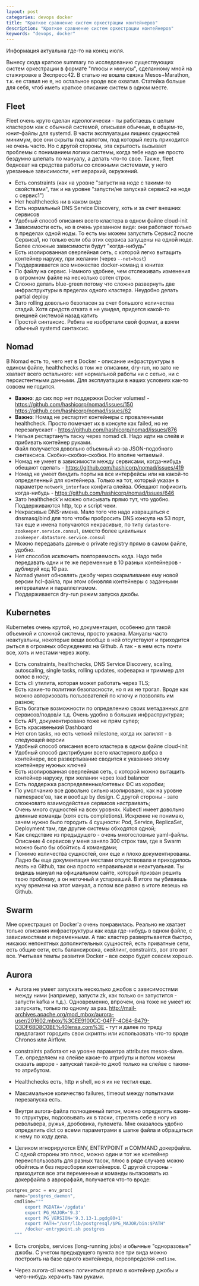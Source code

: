 ```yaml
---
layout: post
categories: devops docker
title: "Краткое сравнение систем оркестрации контейнеров"
description: "Краткое сравнение систем оркестрации контейнеров"
keywords: "devops, docker"
---
```

Информация актуальна где-то на конец июля.

Вынесу сюда краткое summary по исследованию существующих систем оркестрации в формате "плюсы и минусы", сделанному мной на стажировке в Экспресс42. В статью не вошла связка Mesos+Marathon, т.к. ее ставил не я, но остальное вроде все охватил. Статейка больше для себя, чтоб иметь краткое описание систем в одном месте.


## Fleet

Fleet очень круто сделан идеологически - ты работаешь с целым кластером как с обычной системой, описывая обычные, в общем-то, юнит-файлы для systemd. В части эксплуатации лишних сущностей минимум, все они скрыты под капотом, под который лезть приходится не очень часто. Но с другой стороны, эта скрытость вызывает проблемы с пониманием логики системы, когда тебе надо не просто бездумно шлепать по мануалу, а делать что-то свое. Также, fleet бедноват на средства работы со сложными системами, у него урезанные зависимости, нет иерархий, окружений. 

* <i class="fa fa-thumbs-up"></i> Есть constraints (как на уровне "запусти на ноде с такими-то свойствами", так и на уровне "запусти/не запускай сервис2 на ноде с сервис1")
* <i class="fa fa-thumbs-down"></i> Нет healthchecks ни в каком виде
* <i class="fa fa-thumbs-up"></i> Есть нормальный DNS Service Discovery, хоть и за счет внешних сервисов
* <i class="fa fa-thumbs-up"></i> Удобный способ описания всего кластера в одном файле cloud-init
* <i class="fa fa-thumbs-down"></i> Зависимости есть, но в очень урезанном виде: они работают только в пределах одной ноды. То есть мы можем запустить Сервис2 после Сервиса1, но только если оба этих сервиса запущены на одной ноде. Более сложные зависимости будут "когда-нибудь"
* <i class="fa fa-thumbs-up"></i> Есть изолированная оверлейная сеть, с которой легко вытащить контейнер наружу, при желании (через `--net=host`)
* <i class="fa fa-thumbs-up"></i> Поддерживается все множество docker-команд в юнитах
* <i class="fa fa-thumbs-up"></i> По файлу на сервис. Намного удобнее, чем отслеживать изменения в огромном файле на несколько сотен строк.
* <i class="fa fa-thumbs-down"></i> Сложно делать blue-green потому что сложно развернуть две инфраструктуры в пределах одного кластера. Неудобно делать partial deploy
* <i class="fa fa-thumbs-up"></i> Зато rolling довольно безопасен за счет большого количества стадий. Хотя средств отката я не увидел, придется какой-то внешней системой назад катить
* <i class="fa fa-thumbs-up"></i> Простой синтаксис. Ребята не изобретали свой формат, а взяли обычный systemd синтаксис.

## Nomad

В Nomad есть то, чего нет в Docker - описание инфраструктуры в едином файле, healthchecks в том же описании, dry-run, но зато не хватает всего остального: нет нормальной работы ни с сетью, ни с персистентными данными. Для эксплуатации в наших условиях как-то совсем не годится.

* <i class="fa fa-thumbs-down"></i> **Важно**: до сих пор нет поддержки Docker volumes! - <https://github.com/hashicorp/nomad/issues/150> <https://github.com/hashicorp/nomad/issues/62>
* <i class="fa fa-thumbs-down"></i> **Важно**: Номад не рестартит контейнеры с проваленными healthcheck. Просто помечает их в консуле как failed, но не перезапускает - <https://github.com/hashicorp/nomad/issues/876>
* <i class="fa fa-thumbs-down"></i> Нельзя рестартануть таску через nomad cli. Надо идти на слейв и прибивать контейнер руками.
* Файл получается довольно объемный из-за JSON-подобного синтаксиса. Скобки-скобки-скобки. Но вполне читаемый.
* <i class="fa fa-thumbs-down"></i> Номад не умеет в зависимости между сервисами, когда-нибудь обещают сделать - <https://github.com/hashicorp/nomad/issues/419>
* <i class="fa fa-thumbs-down"></i> Номад не умеет биндить порты на все интерфейсы или на какой-то определенный для контейнера. Только на тот, который указан в параметре `network_interface` конфига слейва. Обещают пофиксить когда-нибудь - <https://github.com/hashicorp/nomad/issues/646>
* <i class="fa fa-thumbs-up"></i> Зато healthcheck'и можно описывать прямо тут, что удобно. Поддерживаются http, tcp и script чеки.
* <i class="fa fa-thumbs-down"></i> Некрасивые DNS-имена. Мало того что надо извращаться с dnsmasq/bind для того чтобы пробросить DNS консула на 53 порт, так еще и имена получаются некрасивые, по типу `datastore-zookeeper.service.consul`, вместо более цивильных `zookeeper.datastore.service.consul`
* <i class="fa fa-thumbs-up"></i> Можно передавать данные о private registry прямо в самом файле, удобно.
* <i class="fa fa-thumbs-down"></i> Нет способов исключить повторяемость кода. Надо тебе передавать одни и те же переменные в 10 разных контейнеров - дублируй код 10 раз.
* <i class="fa fa-thumbs-up"></i> Nomad умеет обновлять джобу через скармливание ему новой версии hcl-файла, при этом обновляя контейнеры с заданными интервалами и параллелизмом.
* <i class="fa fa-thumbs-up"></i> Поддерживается dry-run режим запуска джобы.

## Kubernetes

Kubernetes очень крутой, но документация, особенно для такой объемной и сложной системы, просто ужасна. Мануалы часто неактуальны, некоторые вещи вообще в ней отсутствуют и приходится рыться в огромных обсуждениях на Github. А так - в нем есть почти все, хоть и местами через жопу.

* <i class="fa fa-thumbs-up"></i> Есть constraints, healthchecks, DNS Service Discovery, scaling, autoscaling, single tasks, rolling updates, кофеварка и триммер для волос в носу;
* <i class="fa fa-thumbs-up"></i> Есть cli утилита, которая может работать через TLS;
* <i class="fa fa-thumbs-up"></i> Есть какие-то политики безопасности, но я их не трогал. Вроде как можно авторизовать пользователей по ключу и позволять им разное;
* <i class="fa fa-thumbs-up"></i> Есть богатые возможности по определению своих метаданных для сервисов/подов/и т.д. Очень удобно в больших инфраструктурах;
* <i class="fa fa-thumbs-up"></i> Есть API, документировано тоже не прям супер;
* <i class="fa fa-thumbs-up"></i> Есть красивенький Dashboard
* <i class="fa fa-thumbs-down"></i> Нет cron tasks, но есть четкий milestone, когда их запилят - в следующей версии
* <i class="fa fa-thumbs-up"></i> Удобный способ описания всего кластера в одном файле cloud-init
* <i class="fa fa-thumbs-up"></i> Удобный способ дистрибуции всего кластерного добра в контейнере, все развертывание сводится к указанию этому контейнеру нужных ключей
* <i class="fa fa-thumbs-up"></i> Есть изолированная оверлейная сеть, с которой можно вытащить контейнер наружу, при желании через load balancer
* <i class="fa fa-thumbs-up"></i> Есть поддержка распределенных/сетевых ФС из коробки;
* <i class="fa fa-thumbs-up"></i> По умолчанию все довольно сильно изолировано, как на уровне namespace'ов, так и вообще by design. С другой стороны - зато сложновато взаимодействие сервисов настраивать;
* <i class="fa fa-thumbs-down"></i> Очень много сущностей на всех уровнях. Kubectl имеет довольно длинные команды (хотя есть completions). Искренне не понимаю, зачем нужно было городить 4 сущности: Pod, Service, ReplicaSet, Deployment там, где другие системы обходятся одной;
* <i class="fa fa-thumbs-down"></i> Как следствие из предыдущего - очень многословные yaml-файлы. Описание 4 сервисов у меня заняло 300 строк там, где в Swarm можно было бы обойтись 4 командами;
* <i class="fa fa-thumbs-down"></i> Помимо количества сущностей, они еще и плохо документированы. Ладно бы еще документация местами отсутствовала и приходилось лезть на Github, так она просто неправильная и неактуальная. Ты видишь мануал на официальном сайте, который призван решить твою проблему, а он неточный и устаревший. В итоге ты убиваешь кучу времени на этот мануал, а потом все равно в итоге лезешь на Github.

## Swarm

Мне оркестрация от Docker'а очень понравилась. Реально не хватает только описания инфраструктуры как кода где-нибудь в одном файле, с зависимостями и переменными. А так: кластер развертывается быстро, никаких непонятных дополнительных сущностей, есть приватные сети, есть общие сети, есть балансировка, скейлинг, constraints, вот это вот все. Учитывая темпы развития Docker - все скоро будет совсем хорошо.

## Aurora

* Aurora не умеет запускать несколько джобов с зависимостями между ними (например, запусти zk, как только он запустится - запусти kafka и т.д.). Одновременно, впрочем, она тоже не умеет их запускать, только по одному за раз. <http://mail-archives.apache.org/mod_mbox/aurora-user/201602.mbox/%3CEE9100CC-04FF-4C64-B479-D3DF68D8C0BE%40lensa.com%3E> - тут и далее по треду предлагают городить свои скрипты или использовать что-то вроде Chronos или Airflow.

* constraints работают на уровне параметра attributes mesos-slave. Т.е. определяем на слейве какие-то атрибуты и потом можем сказать авроре - запускай такой-то джоб только на слейве с таким-то атрибутом.

* Healthchecks есть, http и shell, но я их не тестил еще.

* Максимальное количество failures, timeout между попытками перезапуска есть.

* Внутри aurora-файла полноценный питон, можно определять какие-то структуры, подсовывать их в таски, стрелять себе в ногу из револьвера, ружья, дробовика, пулемета. Мне оказалось удобно определить dict со всеми параметрами в шапке файла и обращаться к нему по ходу дела.

*  Целиком игнорируются ENV, ENTRYPOINT и COMMAND докерфайла. С одной стороны это плюс, можно один и тот же контейнер переиспользовать для разных тасок, плюс в ряде случаев можно обойтись и без пересборки контейнеров.
С другой стороны - приходится все эти переменные и команды вытаскивать из докерфайла в аврорафайл, получается что-то вроде:

```python
postgres_proc = env_proc(
   name="postgres_daemon",
   cmdline="""
       export PGDATA='/pgdata'
       export PG_MAJOR='9.3'
       export PG_VERSION='9.3.13-1.pgdg80+1'
       export PATH="/usr/lib/postgresql/$PG_MAJOR/bin:$PATH"
       /docker-entrypoint.sh postgres
   """
```

* Есть cronjobs, services (long-running jobs) и обычные "одноразовые" джобы. С учетом предыдущего пункта все три вида можно построить на базе одного контейнера, переопределяя `cmdline`.

* Через aurora-cli можно логиниться прямо в контейнер джобы и чего-нибудь херачить там руками.